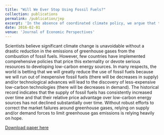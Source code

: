 ```yaml
---
title: "Will We Ever Stop Using Fossil Fuels?"
collection: publications
permalink: /publication/jep
excerpt: 'In the absence of coordinated climate policy, we argue that the world should not expect to "run out" of supply or demand for fossil fuels for the forseeable future.'
date: 2016-02-01
venue: 'Journal of Economic Perspectives'
---
```

Scientists believe significant climate change is unavoidable without a drastic reduction in the emissions of greenhouse gases from the combustion of fossil fuels. However, few countries have implemented comprehensive policies that price this externality or devote serious resources to developing low-carbon energy sources. In many respects, the world is betting that we will greatly reduce the use of fossil fuels because we will run out of inexpensive fossil fuels (there will be decreases in supply) and/or technological advances will lead to the discovery of less-expensive low-carbon technologies (there will be decreases in demand). The historical record indicates that the supply of fossil fuels has consistently increased over time and that their relative price advantage over low-carbon energy sources has not declined substantially over time. Without robust efforts to correct the market failures around greenhouse gases, relying on supply and/or demand forces to limit greenhouse gas emissions is relying heavily on hope.

[Download paper here](http://tcovert.github.io/files/jep.pdf)

